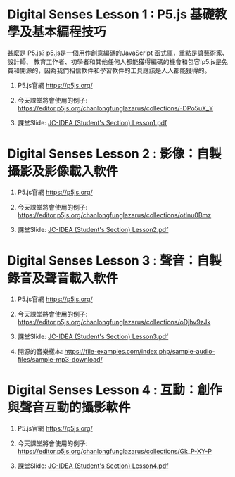 # Digital Senses Lesson 1 : P5.js 基礎教學及基本編程技巧


甚麼是 P5.js?
p5.js是一個用作創意編碼的JavaScript 函式庫，重點是讓藝術家、設計師、 教育工作者、初學者和其他任何人都能獲得編碼的機會和包容!p5.js是免費和開源的，因為我們相信軟件和學習軟件的工具應該是人人都能獲得的。

1. P5.js官網
https://p5js.org/

2. 今天課堂將會使用的例子:
https://editor.p5js.org/chanlongfunglazarus/collections/-DPo5uX_Y

3. 課堂Slide:
[JC-IDEA (Student's Section) Lesson1.pdf](https://github.com/JC-Project-IDEA/Digital-Senses/files/10878924/JC-IDEA.Student.s.Section.Lesson1.pdf)


# Digital Senses Lesson 2 : 影像：自製攝影及影像載入軟件


1. P5.js官網
https://p5js.org/

2. 今天課堂將會使用的例子:
https://editor.p5js.org/chanlongfunglazarus/collections/otInu0Bmz

3. 課堂Slide:
[JC-IDEA (Student's Section) Lesson2.pdf](https://github.com/JC-Project-IDEA/Digital-Senses/files/10878927/JC-IDEA.Student.s.Section.Lesson2.pdf)


# Digital Senses Lesson 3 : 聲音：自製錄音及聲音載入軟件

1. P5.js官網
https://p5js.org/

2. 今天課堂將會使用的例子:
https://editor.p5js.org/chanlongfunglazarus/collections/oDjhv9zJk

3. 課堂Slide:
[JC-IDEA (Student's Section) Lesson3.pdf](https://github.com/JC-Project-IDEA/Digital-Senses/blob/main/JC-IDEA%20(Student's%20Section)%20Lesson3.pdf)

4. 開源的音樂樣本:
https://file-examples.com/index.php/sample-audio-files/sample-mp3-download/

# Digital Senses Lesson 4 : 互動：創作與聲音互動的攝影軟件

1. P5.js官網
https://p5js.org/

2. 今天課堂將會使用的例子:
https://editor.p5js.org/chanlongfunglazarus/collections/Gk_P-XY-P

3. 課堂Slide:
[JC-IDEA (Student's Section) Lesson4.pdf](https://github.com/JC-Project-IDEA/Digital-Senses/blob/main/JC-IDEA%20(Student's%20Section)%20Lesson4.pdf)



